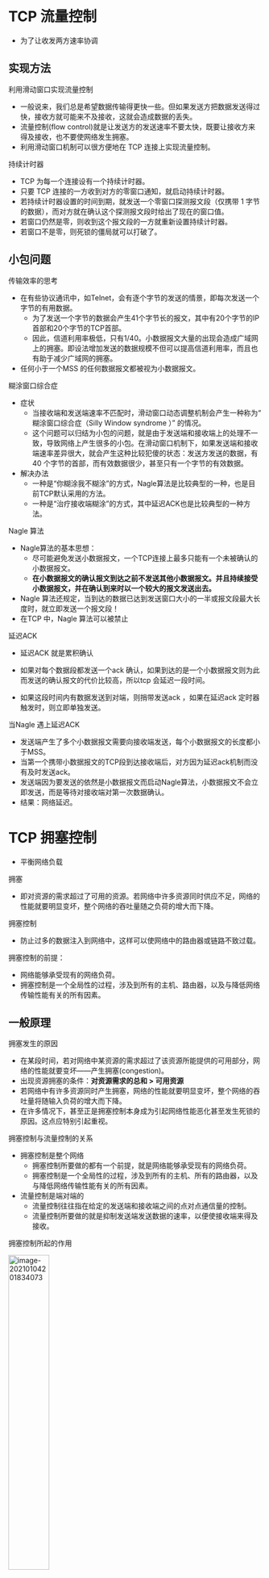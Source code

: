# TCP 流量控制

* 为了让收发两方速率协调



## 实现方法

利用滑动窗口实现流量控制

* 一般说来，我们总是希望数据传输得更快一些。但如果发送方把数据发送得过快，接收方就可能来不及接收，这就会造成数据的丢失。
* 流量控制(flow control)就是让发送方的发送速率不要太快，既要让接收方来得及接收，也不要使网络发生拥塞。
* 利用滑动窗口机制可以很方便地在 TCP 连接上实现流量控制。



持续计时器

* TCP 为每一个连接设有一个持续计时器。
* 只要 TCP 连接的一方收到对方的零窗口通知，就启动持续计时器。
* 若持续计时器设置的时间到期，就发送一个零窗口探测报文段（仅携带 1 字节的数据），而对方就在确认这个探测报文段时给出了现在的窗口值。
* 若窗口仍然是零，则收到这个报文段的一方就重新设置持续计时器。
* 若窗口不是零，则死锁的僵局就可以打破了。



## 小包问题

传输效率的思考

* 在有些协议通讯中，如Telnet，会有逐个字节的发送的情景，即每次发送一个字节的有用数据。
  * 为了发送一个字节的数据会产生41个字节长的报文，其中有20个字节的IP首部和20个字节的TCP首部。
  * 因此，信道利用率极低，只有1/40。小数据报文大量的出现会造成广域网上的拥塞。即设法增加发送的数据规模不但可以提高信道利用率，而且也有助于减少广域网的拥塞。
* 任何小于一个MSS 的任何数据报文都被视为小数据报文。



糊涂窗口综合症

* 症状
  * 当接收端和发送端速率不匹配时，滑动窗口动态调整机制会产生一种称为“ 糊涂窗口综合症（Silly Window syndrome ）” 的情况。
  * 这个问题可以归结为小包的问题，就是由于发送端和接收端上的处理不一致，导致网络上产生很多的小包。在滑动窗口机制下，如果发送端和接收端速率差异很大，就会产生这种比较犯傻的状态：发送方发送的数据，有40 个字节的首部，而有效数据很少，甚至只有一个字节的有效数据。
* 解决办法
  * 一种是“你糊涂我不糊涂”的方式，Nagle算法是比较典型的一种，也是目前TCP默认采用的方法。
  * 一种是“治疗接收端糊涂”的方式，其中延迟ACK也是比较典型的一种方法。





Nagle 算法

* Nagle算法的基本思想：
  * 尽可能避免发送小数据报文，一个TCP连接上最多只能有一个未被确认的小数据报文。
  * **在小数据报文的确认报文到达之前不发送其他小数据报文。并且持续接受小数据报文，并在确认到来时以一个较大的报文发送出去。**
* Nagle 算法还规定，当到达的数据已达到发送窗口大小的一半或报文段最大长度时，就立即发送一个报文段！
* 在TCP 中，Nagle 算法可以被禁止



延迟ACK

* 延迟ACK 就是累积确认

* 如果对每个数据段都发送一个ack 确认，如果到达的是一个小数据报文则为此而发送的确认报文的代价比较高，所以tcp 会延迟一段时间。
* 如果这段时间内有数据发送到对端，则捎带发送ack ，如果在延迟ack 定时器触发时，则立即单独发送。





当Nagle 遇上延迟ACK

* 发送端产生了多个小数据报文需要向接收端发送，每个小数据报文的长度都小于MSS。
* 当第一个携带小数据报文的TCP段到达接收端后，对方因为延迟ack机制而没有及时发送ack。
* 发送端因为要发送的依然是小数据报文而启动Nagle算法，小数据报文不会立即发送，而是等待对接收端对第一次数据确认。
* 结果：网络延迟。



# TCP 拥塞控制

* 平衡网络负载



拥塞

* 即对资源的需求超过了可用的资源。若网络中许多资源同时供应不足，网络的性能就要明显变坏，整个网络的吞吐量随之负荷的增大而下降。



拥塞控制

* 防止过多的数据注入到网络中，这样可以使网络中的路由器或链路不致过载。



拥塞控制的前提：

* 网络能够承受现有的网络负荷。
* 拥塞控制是一个全局性的过程，涉及到所有的主机、路由器，以及与降低网络传输性能有关的所有因素。



## 一般原理

拥塞发生的原因

* 在某段时间，若对网络中某资源的需求超过了该资源所能提供的可用部分，网络的性能就要变坏——产生拥塞(congestion)。
* 出现资源拥塞的条件：**对资源需求的总和 > 可用资源**
* 若网络中有许多资源同时产生拥塞，网络的性能就要明显变坏，整个网络的吞吐量将随输入负荷的增大而下降。
* 在许多情况下，甚至正是拥塞控制本身成为引起网络性能恶化甚至发生死锁的原因。这点应特别引起重视。



拥塞控制与流量控制的关系

* 拥塞控制是整个网络
  * 拥塞控制所要做的都有一个前提，就是网络能够承受现有的网络负荷。
  * 拥塞控制是一个全局性的过程，涉及到所有的主机、所有的路由器，以及与降低网络传输性能有关的所有因素。
* 流量控制是端对端的
  * 流量控制往往指在给定的发送端和接收端之间的点对点通信量的控制。
  * 流量控制所要做的就是抑制发送端发送数据的速率，以便使接收端来得及接收。





拥塞控制所起的作用

<img src="https://img-blog.csdnimg.cn/20210112202524337.png?x-oss-process=image/watermark,type_ZmFuZ3poZW5naGVpdGk,shadow_10,text_aHR0cHM6Ly9ibG9nLmNzZG4ubmV0L3dlaXhpbl80MzkzNDYwNw==,size_16,color_FFFFFF,t_70" alt="image-20210104201834073"  width="40%"/>



开环控制和闭环控制

* 开环控制方法就是在设计网络时事先将有关发生拥塞的因素考虑周到，力求网络在工作时不产生拥塞。
* 闭环控制是基于反馈环路的概念。属于闭环控制的有以下几种措施：
  * 监测网络系统以便检测到拥塞在何时、何处发生。
  * 将拥塞发生的信息传送到可采取行动的地方。
  * 调整网络系统的运行以解决出现的问题。









## 慢开始和拥塞避免

* 发送方维持一个叫做拥塞窗口 cwnd (congestion window)的**状态变量**。
  * 拥塞窗口的大小取决于网络的拥塞程度，并且动态地在变化。
  * 发送方让自己的发送窗口等于拥塞窗口。如再考虑到接收方的接收能力，则发送窗口还可能小于拥塞窗口。
* 发送方控制拥塞窗口变量的原则是：
  * 只要网络没有出现拥塞，拥塞窗口就再增大一些，以便把更多的分组发送出去。
  * 但只要网络出现拥塞，拥塞窗口就减小一些，以减少注入到网络中的分组数。



慢开始算法

* 在主机刚刚开始发送报文段时可先设置拥塞窗口 cwnd = 1，即设置为一个最大报文段  MSS的数值。
  * 在每收到一个对新的报文段的确认后，**将拥塞窗口加 1**，即增加一个 MSS 的数值。
* 用这样的方法逐步增大发送端的拥塞窗口 cwnd，可以使分组注入到网络的速率更加合理。





传输轮次

* “传输轮次”更加强调：把拥塞窗口 cwnd 所允许发送的报文段都连续发送出去，并收到了对已发送的最后一个字节的确认。

  *  假如拥塞窗口 cwnd = 4，这时的往返时间 RTT 就是发送方连续发送 4 个报文段，并收到这 4 个报文段的确认，总共经历的时间。

* 使用慢开始算法时，每经过一个传输轮次，拥塞窗口 cwnd 就会被加倍。

  * 一个传输轮次所经历的时间其实就是往返时间 RTT。
  * 发送方每收到一个对新报文段的确认（重传的不算在内）就使 cwnd 加 1。

  <img src="https://img-blog.csdnimg.cn/20210112202548285.png?x-oss-process=image/watermark,type_ZmFuZ3poZW5naGVpdGk,shadow_10,text_aHR0cHM6Ly9ibG9nLmNzZG4ubmV0L3dlaXhpbl80MzkzNDYwNw==,size_16,color_FFFFFF,t_70" alt="image-20210104202731656"  width="40%" />



门限状态变量及其设置方法：

* 门限状态变量（ssthresh）是指网络状态达到某个临界点，继续延续这种状态将导致状态发生转变。

  * 当 cwnd < ssthresh 时，使用慢开始算法。
  * 当 cwnd > ssthresh 时，停止使用慢开始算法而改用拥塞避免算法。
  * 当 cwnd = ssthresh 时，既可使用慢开始算法，也可使用拥塞避免算法。
  * 拥塞避免算法的思路是让拥塞窗口 cwnd 缓慢地增大，即每经过一个往返时间 RTT 就把发送方的拥塞窗口cwnd 加 1，而不是加倍，使拥塞窗口 cwnd 按线性规律缓慢增长。






慢开始和拥塞避免算法具体过程：

  * 慢开始阶段：
    * 设 :ssthresh 为慢开始阈值，MSS 为最大 TCP 段长度，CongWindow 为拥塞窗口大小
    * 初始 CongWindow 一般设置为 1 个 MSS ， sstresh 设置为接收窗口大小
    * **每收到一个确认 ACK** ，则 CongWindow= CongWindow + 1 个 MSS 
    * 当 CongWindow ＞ sstresh 时，进入拥塞避免阶段。
  * 拥塞避免阶段
    * 在拥塞避免阶段，**每经过一个往返传输时间 RTT**（RTT 是动态变化的） ，则CongWindow=CongWindow+1 个MSS 
    * 不管是慢开始阶段，还是拥塞避免阶段，如果TCP**检测到拥塞（即出现超时）**，则**将sstresh 缩减成CongWindow 的一半，且CongWindow 恢复
      为初始大小，即一个MSS** 。





慢开始和拥塞避免算法的实现举例

<img src="https://img-blog.csdnimg.cn/20210112202415926.png?x-oss-process=image/watermark,type_ZmFuZ3poZW5naGVpdGk,shadow_10,text_aHR0cHM6Ly9ibG9nLmNzZG4ubmV0L3dlaXhpbl80MzkzNDYwNw==,size_16,color_FFFFFF,t_7" alt="image-20210104204435314"  width="60%" />

* 当 TCP 连接进行初始化时，将拥塞窗口置为 1（图中的窗口单位没使用字节而使用报文段）。
  * 慢开始门限的初始值设置为 16 个报文段，即 ssthresh = 16。
  * 发送端的发送窗口不能超过拥塞窗口 cwnd 和接收端窗口 rwnd 中的最小值。我们假定接收端窗口足够大，因此现在发送窗口的数值等于拥塞窗口的数值。
* 在执行慢开始算法时，拥塞窗口 cwnd 的初始值为 1，发送第一个报文段 M0 。
  * 发送端每收到一个确认 ，就把 cwnd 加 1。于是发送端可以接着发送 M1  和 M2  两个报文段。
  * 接收端共发回两个确认。发送端每收到一个对新报文段的确认，就把发送端的 cwnd加 1。现在 cwnd 从 2 增大到 4，并可接着发送后面的 4 个报文段。
  * 发送端每收到一个对新报文段的确认，就把发送端的拥塞窗口加 1，因此拥塞窗口cwnd 随着传输轮次按指数规律增长。
* 当拥塞窗口 cwnd 增长到慢开始门限值 ssthresh 时（即当 cwnd = 16 时），就改为执行拥塞避免算法，拥塞窗口按线性规律增长。
* 假定拥塞窗口的数值增长到 24 时，网络出现超时，表明网络拥塞了。
  * 更新后的 ssthresh 值变为 12（即发送窗口数值 24 的一半），拥塞窗口再重新设置为 1，并执行慢开始算法。
  * 当 cwnd = 12 时改为执行拥塞避免算法，拥塞窗口按按线性规律增长，每经过一个往返时延就增加一个 MSS 的大小。



“乘法减小”和“加法增大”

* “乘法减小”
  * 指不论在慢开始阶段还是拥塞避免阶段，只要出现一次超时（即出现一次网络拥塞），就把慢开始门限值 ssthresh 设置为当前的拥塞窗口值乘以 0.5。
  * 当网络频繁出现拥塞时， ssthresh 值就下降得很快，以大大减少注入到网络中的分组数。
* “加法增大”
  * 指执行拥塞避免算法后，在收到对所有报文段的确认后（即经过一个往返时间），就把拥塞窗口 cwnd增加一个 MSS 大小，使拥塞窗口缓慢增大，以防止网络过早出现拥塞。 



必须指出: 

* “拥塞避免”并非指完全能够避免了拥塞。利用以上的措施要完全避免网络拥塞还是不可能的。
* “拥塞避免”是说在拥塞避免阶段把拥塞窗口控制为按线性规律增长，使网络比较不容易出现拥塞。







## 快重传和快恢复

* 快重传算法首先要求接收方每收到一个失序的报文段后就立即发出重复确认。这样做可以让发送方及早知道有报文段没有到达接收方。

* 发送方只要一连收到三个重复确认就应当立即重传对方尚未收到的报文段。

* 不难看出，快重传并非取消重传计时器，而是在某些情况下可**更早地重传丢失的报文段**。

  <img src="https://img-blog.csdnimg.cn/20210112202458914.png?x-oss-process=image/watermark,type_ZmFuZ3poZW5naGVpdGk,shadow_10,text_aHR0cHM6Ly9ibG9nLmNzZG4ubmV0L3dlaXhpbl80MzkzNDYwNw==,size_16,color_FFFFFF,t_70" alt="image-20210104205800725"  width="50%" />



快恢复算法

* 当发送端收到连续三个重复的确认时，就执行“乘法减小”算法，把慢开始门限 ssthresh 减半。但接下去不执行慢开始算法。
* 由于发送方现在认为网络很可能没有发生拥塞，因此现在不执行慢开始算法，即拥塞窗口cwnd 现在不设置为 1，而是设置为慢开始门限 ssthresh 减半后的数值，然后开始执行拥塞避免算法（“加法增大”），使拥塞窗口缓慢地线性增大。



和慢开始+拥塞避免的区别

* 拥塞检测方法不同
  * 拥塞避免根据出现超时来判断
  * 快重传根据发送方收到三个重复确认报文来判断
* 拥塞后 cwnd 变量不同
  * 拥塞避免变为 1个 MSS
  * 快恢复变为 减半后的 ssthresh

